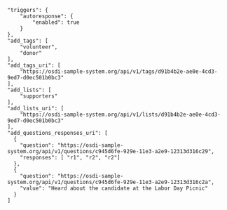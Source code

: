     "triggers": {
        "autoresponse": {
            "enabled": true
        }
    },
    "add_tags": [
        "volunteer",
        "donor"
    ],
    "add_tags_uri": [
        "https://osdi-sample-system.org/api/v1/tags/d91b4b2e-ae0e-4cd3-9ed7-d0ec501b0bc3"
    ],
    "add_lists": [
        "supporters"
    ],
    "add_lists_uri": [
        "https://osdi-sample-system.org/api/v1/lists/d91b4b2e-ae0e-4cd3-9ed7-d0ec501b0bc3"
    ],
    "add_questions_responses_uri": [
      {
        "question": "https://osdi-sample-system.org/api/v1/questions/c945d6fe-929e-11e3-a2e9-12313d316c29",
        "responses": [ "r1", "r2", "r2"]
      },
      {
        "question": "https://osdi-sample-system.org/api/v1/questions/c945d6fe-929e-11e3-a2e9-12313d316c2a",
        "value": "Heard about the candidate at the Labor Day Picnic"
      }
    ]